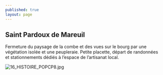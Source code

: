 ```yaml
---
published: true
layout: page
---
```

## Saint Pardoux de Mareuil

Fermeture du paysage de la combe et des vues sur le bourg par une végétation isolée et une peupleraie. Petite placette, départ de randonnées et stationnements dédiés à l’espace de l’artisanat local.

![16_HISTOIRE_POPCP8.jpg]({{site.baseurl}}/data/images/16/histoire/16_HISTOIRE_POPCP8.jpg)

